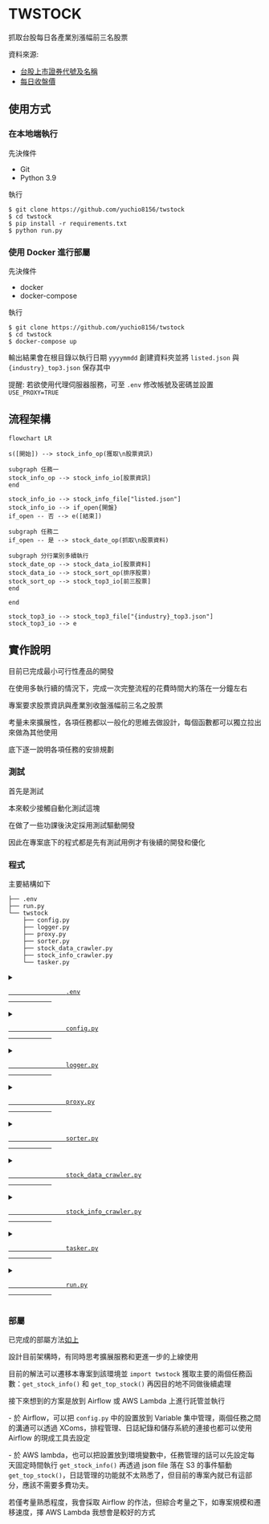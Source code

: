 # TWSTOCK

抓取台股每日各產業別漲幅前三名股票

資料來源: 
* [台股上市證券代號及名稱](https://isin.twse.com.tw/isin/C_public.jsp?strMode=2)
* [每日收盤價](https://www.twse.com.tw/en/page/trading/exchange/STOCK_DAY.html)



## 使用方式

### 在本地端執行

先決條件

* Git
* Python 3.9

執行

```
$ git clone https://github.com/yuchio8156/twstock
$ cd twstock
$ pip install -r requirements.txt
$ python run.py
```

<h3 id="deploy">使用 Docker 進行部屬</h3>

先決條件

* docker
* docker-compose

執行

```
$ git clone https://github.com/yuchio8156/twstock
$ cd twstock
$ docker-compose up
```

輸出結果會在根目錄以執行日期 `yyyymmdd` 創建資料夾並將 `listed.json` 與 `{industry}_top3.json` 保存其中

提醒: 若欲使用代理伺服器服務，可至 `.env` 修改帳號及密碼並設置 `USE_PROXY=TRUE`



## 流程架構

```mermaid
flowchart LR

s([開始]) --> stock_info_op(獲取\n股票資訊)

subgraph 任務一
stock_info_op --> stock_info_io[股票資訊]
end

stock_info_io --> stock_info_file["listed.json"]
stock_info_io --> if_open{開盤}
if_open -- 否 --> e([結束])

subgraph 任務二
if_open -- 是 --> stock_date_op(抓取\n股票資料)

subgraph 分行業別多續執行
stock_date_op --> stock_data_io[股票資料]
stock_data_io --> stock_sort_op(排序股票)
stock_sort_op --> stock_top3_io[前三股票]
end

end

stock_top3_io --> stock_top3_file["{industry}_top3.json"]
stock_top3_io --> e

```



## 實作說明

目前已完成最小可行性產品的開發

在使用多執行續的情況下，完成一次完整流程的花費時間大約落在一分鐘左右

專案要求股票資訊與產業別收盤漲幅前三名之股票

考量未來擴展性，各項任務都以一般化的思維去做設計，每個函數都可以獨立拉出來做為其他使用

底下逐一說明各項任務的安排規劃


### 測試

首先是測試

本來較少接觸自動化測試這塊

在做了一些功課後決定採用測試驅動開發

因此在專案底下的程式都是先有測試用例才有後續的開發和優化


### 程式

主要結構如下
```
├── .env
├── run.py
└── twstock
    ├── config.py
    ├── logger.py
    ├── proxy.py
    ├── sorter.py
    ├── stock_data_crawler.py
    ├── stock_info_crawler.py
    └── tasker.py
```

<details>
    <summary>
        <code>
            <a href="https://github.com/yuchio8156/twstock/blob/main/.env" target="_blank">
                .env
            </a>
        </code>
    </summary>
    <p><b>環境變數</b></p>
    <span>用來存放機密性較高的資訊，目前僅用來放置代理伺服器的設定</span>
</details>

<details>
    <summary>
        <code>
            <a href="https://github.com/yuchio8156/twstock/blob/main/twstock/config.py" target="_blank">
                config.py
            </a>
        </code>
    </summary>
    <p><b>常數變數</b></p>
</details>

<details>
    <summary>
        <code>
            <a href="https://github.com/yuchio8156/twstock/blob/main/twstock/logger.py" target="_blank">
                logger.py
            </a>
        </code>
    </summary>
    <p><b>管理日誌</b></p>
</details>

<details>
    <summary>
        <code>
            <a href="https://github.com/yuchio8156/twstock/blob/main/twstock/proxy.py" target="_blank">
                proxy.py
            </a>
        </code>
    </summary>
    <p><b>生成代理</b></p>
    <span>
        使用 <a href="https://free-proxy-list.net/" target="_blank">Free Proxy List</a> 搭配 <code>stock_data_crawler.py</code> 的 <code>visit()</code> 函數來生成可用於 TWSE 的代理
    </span>
    <br>
    <span>原先此功能預計放在多續執行時，每個執行續各搭配一組，但生成時間過久且代理可用率過低，最後未實裝於專案中</span>
</details>

<details>
    <summary>
        <code>
            <a href="https://github.com/yuchio8156/twstock/blob/main/twstock/sorter.py" target="_blank">
                sorter.py
            </a>
        </code>
    </summary>
    <p><b>排序功能</b></p>
    <span>計算股票漲跌幅並排序取前 n 大者</span>
    <br>
    <span>邏輯已考慮目標網頁特殊資料型態，如 "X0.00" 和 "\-\-"</span>
</details>

<details>
    <summary>
        <code>
            <a href="https://github.com/yuchio8156/twstock/blob/main/twstock/stock_data_crawler.py" target="_blank">
                stock_data_crawler.py
            </a>
        </code>
    </summary>
    <p><b>股票資料爬蟲</b></p>
    <span>輸出結果包含股票的所有資料（開高收低等），便於往後有類似的需求時，可以直接引用此模組</span>
    <br>
    <span>本次爬取是透過英文版的頁面，原因是不喜歡程式內中英文混雜，其次是不想多費工夫處理民國年和後續可能引發的編碼問題</span>
    <br>
    <span>另外導入自己慣用的工具，使用 session 與 cookie 來模擬正常訪問網頁的動作，管理 header 便於以後同個網站下不同 request 情境的使用</span>
</details>

<details>
    <summary>
        <code>
            <a href="https://github.com/yuchio8156/twstock/blob/main/twstock/stock_info_crawler.py" target="_blank">
                stock_info_crawler.py
            </a>
        </code>
    </summary>
    <p><b>股票資訊爬蟲</b></p>
    <span>同上，但該網站使用案例相對單純（只有拿一次資料），就沒有導入額外工具</span>
</details>

<details>
    <summary>
        <code>
            <a href="https://github.com/yuchio8156/twstock/blob/main/twstock/tasker.py" target="_blank">
                tasker.py
            </a>
        </code>
    </summary>
    <p><b>任務管理</b></p>
    <span>分別打包<b>股票資料爬蟲</b>和<b>股票資訊爬蟲</b>成符合此專案需求的函數</span>
    <br>
    <span>於股票資料爬蟲執行前，加入當日是否開盤的判斷，防止所有資料都爬完之後才發現沒有當日股價</span>
</details>

<details>
    <summary>
        <code>
            <a href="https://github.com/yuchio8156/twstock/blob/main/run.py" target="_blank">
                run.py
            </a>
        </code>
    </summary>
    <p><b>主程式</b></p>
    <span>導入 <code>tasker.py</code> 的兩個函數使用並加入 cronjob 進行排程管理</span>
</details>




### 部屬

已完成的部屬方法[如上](#deploy)

設計目前架構時，有同時思考擴展服務和更進一步的上線使用

目前的解法可以遷移本專案到該環境並 `import twstock` 獲取主要的兩個任務函數：`get_stock_info()` 和 `get_top_stock()` 再因目的地不同做後續處理


接下來想到的方案是放到 Airflow 或 AWS Lambda 上進行託管並執行

\- 於 Airflow，可以把 `config.py` 中的設置放到 Variable 集中管理，兩個任務之間的溝通可以透過 XComs，排程管理、日誌紀錄和儲存系統的連接也都可以使用 Airflow 的現成工具去設定

\- 於 AWS lambda，也可以把設置放到環境變數中，任務管理的話可以先設定每天固定時間執行 `get_stock_info()` 再透過 json file 落在 S3 的事件驅動 `get_top_stock()`，日誌管理的功能就不太熟悉了，但目前的專案內就已有這部分，應該不需要多費功夫。

若僅考量熟悉程度，我會採取 Airflow 的作法，但綜合考量之下，如專案規模和遷移速度，擇 AWS Lambda 我想會是較好的方式
